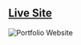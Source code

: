 ## [Live Site](https://star-wars-d-b.web.app/)

![Portfolio Website](https://yaroslavom.com/source/star-wars-db.png)

